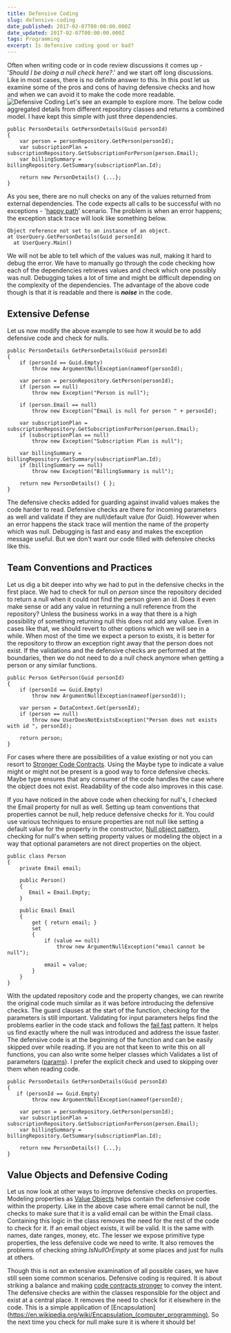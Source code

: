 ```yaml
---
title: Defensive Coding
slug: defensive-coding
date_published: 2017-02-07T00:00:00.000Z
date_updated: 2017-02-07T00:00:00.000Z
tags: Programming
excerpt: Is defensive coding good or bad?
---
```


Often when writing code or in code review discussions it comes up - '*Should I be doing a null check here?*.' and we start off long discussions. Like in most cases, there is no definite answer to this. In this post let us examine some of the pros and cons of having defensive checks and how and when we can avoid it to make the code more readable.
![Defensive Coding](__GHOST_URL__/content/images/defensive_coding.jpg)
Let's see an example to explore more. The below code aggregated details from different repository classes and returns a combined model. I have kept this simple with just three dependencies.

    public PersonDetails GetPersonDetails(Guid personId)
    {
        var person = personRepository.GetPerson(personId);
        var subscriptionPlan = subscriptionRepository.GetSubscriptionForPerson(person.Email);
        var billingSummary = billingRepository.GetSummary(subscriptionPlan.Id);
    
        return new PersonDetails() {...};
    }
    

As you see, there are no null checks on any of the values returned from external dependencies. The code expects all calls to be successful with no exceptions - '[happy path](https://en.wikipedia.org/wiki/Happy_path)' scenario. The problem is when an error happens; the exception stack trace will look like something below.

    Object reference not set to an instance of an object.
    at UserQuery.GetPersonDetails(Guid personId)
      at UserQuery.Main()
    

We will not be able to tell which of the values was null, making it hard to debug the error. We have to manually go through the code checking how each of the dependencies retrieves values and check which one possibly was null. Debugging takes a lot of time and might be difficult depending on the complexity of the dependencies. The advantage of the above code though is that it is readable and there is ***noise*** in the code.

## Extensive Defense

Let us now modify the above example to see how it would be to add defensive code and check for nulls.

    public PersonDetails GetPersonDetails(Guid personId)
    {
        if (personId == Guid.Empty)
            throw new ArgumentNullException(nameof(personId);
    
        var person = personRepository.GetPerson(personId);
        if (person == null)
            throw new Exception("Person is null");
    
        if (person.Email == null)
            throw new Exception("Email is null for person " + personId);
    
        var subscriptionPlan = subscriptionRepository.GetSubscriptionForPerson(person.Email);
        if (subscriptionPlan == null)
            throw new Exception("Subscription Plan is null");
    
        var billingSummary = billingRepository.GetSummary(subscriptionPlan.Id);
        if (billingSummary == null)
            throw new Exception("BillingSummary is null");
    
        return new PersonDetails() { };
    }
    

The defensive checks added for guarding against invalid values makes the code harder to read. Defensive checks are there for incoming parameters as well and validate if they are null/default value (for Guid). However when an error happens the stack trace will mention the name of the property which was null. Debugging is fast and easy and makes the exception message useful. But we don't want our code filled with defensive checks like this.

## Team Conventions and Practices

Let us dig a bit deeper into why we had to put in the defensive checks in the first place. We had to check for null on *person* since the repository decided to return a null when it could not find the person given an id. Does it even make sense or add any value in returning a null reference from the repository? Unless the business works in a way that there is a high possibility of something returning null this does not add any value. Even in cases like that, we should revert to other options which we will see in a while. When most of the time we expect a person to exists, it is better for the repository to throw an exception right away that the person does not exist. If the validations and the defensive checks are performed at the boundaries, then we do not need to do a null check anymore when getting a person or any similar functions.

    public Person GetPerson(Guid personId)
    {
        if (personId == Guid.Empty)
            throw new ArgumentNullException(nameof(personId));
    
        var person = DataContext.Get(personId);
        if (person == null)
            throw new UserDoesNotExistsException("Person does not exists with id ", personId);
    
        return person;
    }
    

For cases where there are possibilities of a value existing or not you can resort to [Stronger Code Contracts](__GHOST_URL__/blog/stronger-code-contracts/). Using the Maybe type to indicate a value might or might not be present is a good way to force defensive checks. Maybe type ensures that any consumer of the code handles the case where the object does not exist. Readability of the code also improves in this case.

If you have noticed in the above code when checking for null's, I checked the Email property for null as well. Setting up team conventions that properties cannot be null, help reduce defensive checks for it. You could use various techniques to ensure properties are not null like setting a default value for the property in the constructor, [Null object pattern](https://en.wikipedia.org/wiki/Null_Object_pattern), checking for null's when setting property values or modeling the object in a way that optional parameters are not direct properties on the object.

    public class Person
    {
        private Email email;
    
        public Person()
        {
           Email = Email.Empty;
        }
    
        public Email Email
        {
            get { return email; }
            set
            {
                if (value == null)
                    throw new ArgumentNullException("email cannot be null");
    
                email = value;
            }
        }
    }
    

With the updated repository code and the property changes, we can rewrite the original code much similar as it was before introducing the defensive checks. The guard clauses at the start of the function, checking for the parameters is still important. Validating for input parameters helps find the problems earlier in the code stack and follows the [fail fast](https://en.wikipedia.org/wiki/Fail-fast) pattern. It helps us find exactly where the null was introduced and address the issue faster. The defensive code is at the beginning of the function and can be easily skipped over while reading. If you are not that keen to write this on all functions, you can also write some helper classes which Validates a list of parameters ([params](https://msdn.microsoft.com/en-au/library/w5zay9db.aspx)). I prefer the explicit check and used to skipping over them when reading code.

    public PersonDetails GetPersonDetails(Guid personId)
    {
       if (personId == Guid.Empty)
            throw new ArgumentNullException(nameof(personId);
    
        var person = personRepository.GetPerson(personId);
        var subscriptionPlan = subscriptionRepository.GetSubscriptionForPerson(person.Email);
        var billingSummary = billingRepository.GetSummary(subscriptionPlan.Id);
    
        return new PersonDetails() {...};
    }
    

## Value Objects and Defensive Coding

Let us now look at other ways to improve defensive checks on properties. Modeling properties as [Value Objects](__GHOST_URL__/blog/thinking-beyond-primitive-values-value-objects/) helps contain the defensive code within the property. Like in the above case where email cannot be null, the checks to make sure that it is a valid email can be within the Email class. Containing this logic in the class removes the need for the rest of the code to check for it. If an email object exists, it will be valid. It is the same with names, date ranges, money, etc. The lesser we expose primitive type properties, the less defensive code we need to write. It also removes the problems of checking *string.IsNullOrEmpty* at some places and just for nulls at others.

Though this is not an extensive examination of all possible cases, we have still seen some common scenarios. Defensive coding is required. It is about striking a balance and making [code contracts stronger](__GHOST_URL__/blog/stronger-code-contracts/) to convey the intent. The defensive checks are within the classes responsible for the object and exist at a central place. It removes the need to check for it elsewhere in the code. This is a simple application of [Encapsulation](https://en.wikipedia.org/wiki/Encapsulation_(computer_programming). So the next time you check for null make sure it is where it should be!
